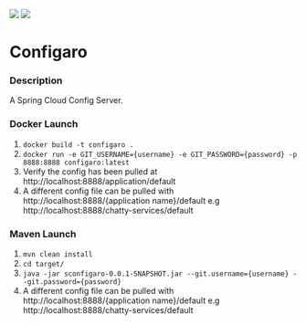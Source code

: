 ![](https://github.com/Lylio/image-repo/blob/master/logos/spring-cloud-config.png?raw=true)
![](https://github.com/Lylio/image-repo/blob/master/logos/server.png?raw=true)
# Configaro
### Description
A Spring Cloud Config Server.

### Docker Launch
1. `docker build -t configaro .`
2. `docker run -e GIT_USERNAME={username} -e GIT_PASSWORD={password} -p 8888:8888 configaro:latest`
3. Verify the config has been pulled at http://localhost:8888/application/default
4. A different config file can be pulled with http://localhost:8888/{application name}/default
   e.g http://localhost:8888/chatty-services/default

### Maven Launch
1. `mvn clean install`
2. `cd target/`
3. `java -jar sconfigaro-0.0.1-SNAPSHOT.jar --git.username={username} --git.password={password}`
4. A different config file can be pulled with http://localhost:8888/{application name}/default
   e.g http://localhost:8888/chatty-services/default
